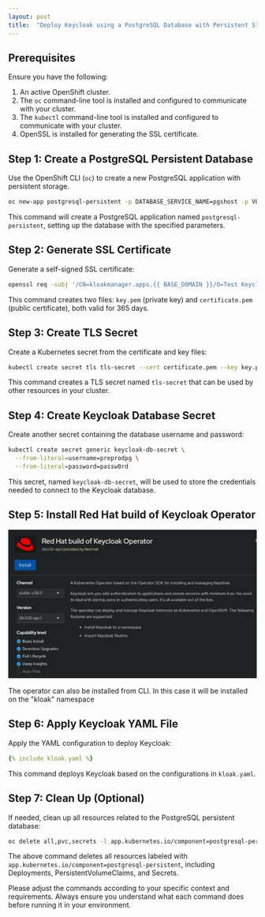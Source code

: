 ```yaml
---
layout: post
title:  "Deploy Keycloak using a PostgreSQL Database with Persistent Storage on OpenShift and the Red Hat Keycloak Operator"
---
```


## Prerequisites

Ensure you have the following:

1. An active OpenShift cluster.
2. The `oc` command-line tool is installed and configured to communicate with your cluster.
3. The `kubectl` command-line tool is installed and configured to communicate with your cluster.
4. OpenSSL is installed for generating the SSL certificate.

## Step 1: Create a PostgreSQL Persistent Database

Use the OpenShift CLI (`oc`) to create a new PostgreSQL application with persistent storage. 

```bash
oc new-app postgresql-persistent -p DATABASE_SERVICE_NAME=pgshost -p VOLUME_CAPACITY=2Gi -p POSTGRESQL_USER=preprodpg -p POSTGRESQL_PASSWORD=passw0rd -p POSTGRESQL_DATABASE=keycloak -p POSTGRESQL_VERSION=15-el9
```

This command will create a PostgreSQL application named `postgresql-persistent`, setting up the database with the specified parameters.

## Step 2: Generate SSL Certificate

Generate a self-signed SSL certificate:

```bash
openssl req -subj '/CN=kloakmanager.apps.{{ BASE_DOMAIN }}/O=Test Keycloak./C=US' -newkey rsa:2048 -nodes -keyout key.pem -x509 -days 365 -out certificate.pem
```

This command creates two files: `key.pem` (private key) and `certificate.pem` (public certificate), both valid for 365 days.

## Step 3: Create TLS Secret

Create a Kubernetes secret from the certificate and key files:

```bash
kubectl create secret tls tls-secret --cert certificate.pem --key key.pem
```

This command creates a TLS secret named `tls-secret` that can be used by other resources in your cluster.

## Step 4: Create Keycloak Database Secret

Create another secret containing the database username and password:

```bash
kubectl create secret generic keycloak-db-secret \
  --from-literal=username=preprodpg \
  --from-literal=password=passw0rd
```

This secret, named `keycloak-db-secret`, will be used to store the credentials needed to connect to the Keycloak database.

## Step 5: Install Red Hat build of Keycloak Operator
![Installation using the OCP console](/assets/images/keycloack.png)

The operator can also be installed from CLI. In this case it will be installed on the "kloak" namespace

## Step 6: Apply Keycloak YAML File

Apply the YAML configuration to deploy Keycloak:

```yaml
{% include kloak.yaml %}
```

This command deploys Keycloak based on the configurations in `kloak.yaml`.

## Step 7: Clean Up (Optional)

If needed, clean up all resources related to the PostgreSQL persistent database:

```bash
oc delete all,pvc,secrets -l app.kubernetes.io/component=postgresql-persistent
```

The above command deletes all resources labeled with `app.kubernetes.io/component=postgresql-persistent`, including Deployments, PersistentVolumeClaims, and Secrets.

Please adjust the commands according to your specific context and requirements. Always ensure you understand what each command does before running it in your environment.